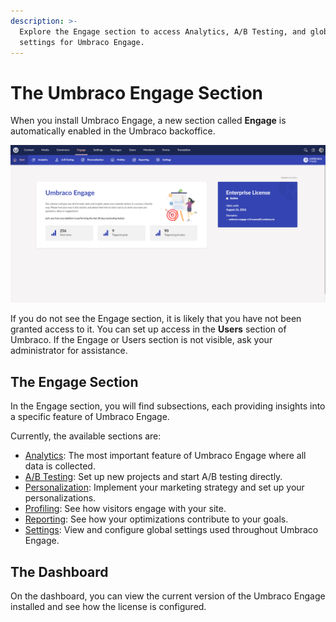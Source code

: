 ```yaml
---
description: >-
  Explore the Engage section to access Analytics, A/B Testing, and global
  settings for Umbraco Engage.
---
```


# The Umbraco Engage Section

When you install Umbraco Engage, a new section called **Engage** is automatically enabled in the Umbraco backoffice.

![Engage section in Umbraco backoffice](../../.gitbook/assets/engage-engage-section-2.png)

If you do not see the Engage section, it is likely that you have not been granted access to it. You can set up access in the **Users** section of Umbraco. If the Engage or Users section is not visible, ask your administrator for assistance.

## The Engage Section

In the Engage section, you will find subsections, each providing insights into a specific feature of Umbraco Engage.

Currently, the available sections are:

* [Analytics](../analytics/): The most important feature of Umbraco Engage where all data is collected.
* [A/B Testing](../ab-testing/): Set up new projects and start A/B testing directly.
* [Personalization](../personalization/): Implement your marketing strategy and set up your personalizations.
* [Profiling](../profiling/): See how visitors engage with your site.
* [Reporting](../reporting.md): See how your optimizations contribute to your goals.
* [Settings](../settings/): View and configure global settings used throughout Umbraco Engage.

## The Dashboard

On the dashboard, you can view the current version of the Umbraco Engage installed and see how the license is configured.
